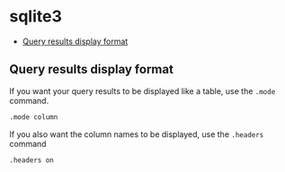 # sqlite3

- [Query results display format](#query-results-display-format)

## Query results display format

If you want your query results to be displayed like a table, use the `.mode` command.

```sh
.mode column
```

If you also want the column names to be displayed, use the `.headers` command

```sh
.headers on
```
